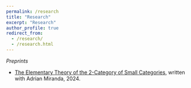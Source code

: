 ```yaml
---
permalink: /research
title: "Research"
excerpt: "Research"
author_profile: true
redirect_from: 
  - /research/
  - /research.html
---
```




*Preprints*

- [The Elementary Theory of the 2-Category of Small Categories](https://arxiv.org/abs/2403.03647), written with Adrian Miranda, 2024.
